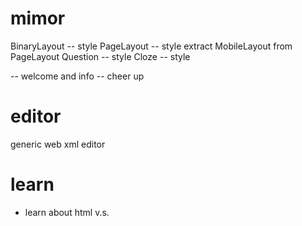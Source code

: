 # mimor

BinaryLayout -- style
PageLayout -- style
extract MobileLayout from PageLayout
Question -- style
Cloze -- style

<cover> -- welcome and info
<ending> -- cheer up

# editor

generic web xml editor

# learn

- learn about html <span> v.s. <div>
